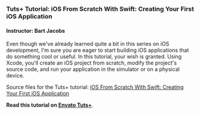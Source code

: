 ### Tuts+ Tutorial: iOS From Scratch With Swift: Creating Your First iOS Application

#### Instructor: Bart Jacobs

Even though we've already learned quite a bit in this series on iOS development, I'm sure you are eager to start building iOS applications that do something cool or useful. In this tutorial, your wish is granted. Using Xcode, you'll create an iOS project from scratch, modify the project's source code, and run your application in the simulator or on a physical device.

Source files for the Tuts+ tutorial: [iOS From Scratch With Swift: Creating Your First iOS Application](http://code.tutsplus.com/tutorials/creating-your-first-ios-application--cms-25152)

**Read this tutorial on [Envato Tuts+](https://code.tutsplus.com)**.
